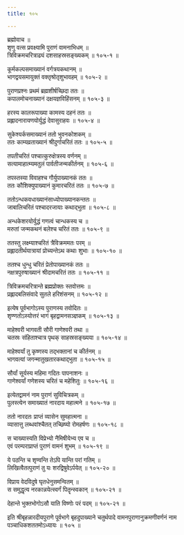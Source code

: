 ```yaml
---
title: १०५

---
```

ब्रह्मोवाच ॥  
शृणु वत्स प्रवक्ष्यामि पुराणं वामनाभिधम् ॥  
त्रिविक्रमचरित्राढ्यं दशसाहस्रसङ्ख्यकम् ॥ १०५-१ ॥  
  
कूर्मकल्पसमाख्यानं वर्गत्रयकथानम् ॥  
भागद्वयसमायुक्तं वक्तृश्रोतृशुभावहम् ॥ १०५-२ ॥  
  
पुराणप्रश्नः प्रथमं ब्रह्मशीर्षच्छिदा ततः ॥  
कपालमोचनाख्यानं दक्षयज्ञविहिंसनम् ॥ १०५-३ ॥  
  
हरस्य कालरूपाख्या कामस्य दहनं ततः ॥  
प्रह्लादनारायणयोर्युद्धं देवासुराहवः ॥ १०५-४ ॥  
  
सुकेश्यर्कसमाख्यानं ततो भुवनकोशकम् ॥  
ततः काम्यव्रताख्यानं श्रीदुर्गाचरितं ततः ॥ १०५-५ ॥  
  
तपतीचरितं पश्चात्कुरुक्षेत्रस्य वर्णनम् ॥  
सत्यामाहात्म्यमतुलं पार्वतीजन्मकीर्तनम् ॥ १०५-६ ॥  
  
तपस्तस्या विवाहश्च गौर्युपाख्यानकं ततः ॥  
ततः कौशिक्युपाख्यानं कुमारचरितं ततः ॥ १०५-७ ॥  
  
ततोऽन्धकवधाख्यानंसाध्योपाख्यानकन्ततः ॥  
जाबालिचरितं पश्चादरजायाः कथाद्भुता ॥ १०५-८ ॥  
  
अन्धकेशरयोर्युद्धं गणत्वं चान्धकस्य च ॥  
मरुतां जन्मकथनं बलेश्च चरितं ततः ॥ १०५-९ ॥  
  
ततस्तु लक्ष्म्याश्चरितं त्रैविक्रममतः परम् ॥  
प्रह्लादतीर्थयात्रायां प्रोच्यन्तेऽथ कथाः शुभाः ॥ १०५-१० ॥  
  
ततश्च धुन्धु चरितं प्रेतोपाख्यानकं ततः ॥  
नक्षत्रपुरुषाख्यानं श्रीदामचरितं ततः ॥ १०५-११ ॥  
  
त्रिविक्रमचरित्रान्ते ब्रह्मप्रोक्तः स्तवोत्तमः ॥  
प्रह्लादबलिसंवादे सुतले हरिशंसनम् ॥ १०५-१२ ॥  
  
इत्येष पूर्वभागोऽस्य पुराणस्य तवोदितः ॥  
शृण्णतोऽस्योत्तरं भागं बृहद्वामनसञ्ज्ञकम् ॥ १०५-१३ ॥  
  
माहेश्वरी भागवती सौरी गाणेश्वरी तथा ॥  
चतस्रः संहिताश्चात्र पृथक् साहस्रसङ्ख्यया ॥ १०५-१४ ॥  
  
माहेश्वर्यां तु कृष्णस्य तद्भक्तानां च कीर्तनम् ॥  
भागवत्यां जगन्मातुखतारकथाद्भुता ॥ १०५-१५ ॥  
  
सौर्यां सूर्यस्य महिमा गदितः पापनाशनः ॥  
गाणेश्वर्यां गणेशस्य चरितं च महेशितुः ॥ १०५-१६ ॥  
  
इत्येतद्वामनं नाम पुराणं सुविचित्रकम् ॥  
पुलस्त्येन समाख्यातं नारदाय महात्मने ॥ १०५-१७ ॥  
  
ततो नारदतः प्राप्तं व्यासेन सुमहात्मना ॥  
व्यासात्तु लब्धवांश्चैतत् तच्छिष्यो रोमहर्षणः ॥ १०५-१८ ॥  
  
स चाख्यास्यति विप्रेभ्यो नैमिषीयेभ्य एव च ॥  
एवं परम्पराप्राप्तं पुराणं वामनं शुभम् ॥ १०५-१९ ॥  
  
ये पठन्ति च शृण्वन्ति तेऽपि यान्ति परां गतिम् ॥  
लिखित्वैतत्पुराणं तु यः शरद्विषुवेऽर्पयेत् ॥ १०५-२० ॥  
  
विप्राय वेदविदुषे घृतधेनुसमन्वितम् ॥  
स समुद्धृत्य नरकान्नयेत्स्वर्गं पितॄन्स्वकान् ॥ १०५-२१ ॥  
  
देहान्ते भुक्तभोगोऽसौ याति विष्णोः परं पदम् ॥ १०५-२१ ॥  
  
इति श्रीबृहन्नारदीयपुराणे पूर्वभागे बृहदुपाख्याने चतुर्थपादे वामनपुराणानुक्रमणीवर्णनं नाम पञ्चाधिकशततमोऽध्यायः ॥ १०५ ॥